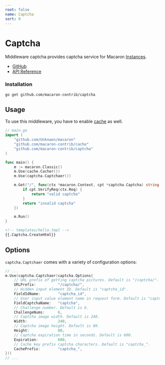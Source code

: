 ```yaml
---
root: false
name: Captcha
sort: 9
---
```


# Captcha

Middleware captcha provides captcha service for Macaron [Instances](../intro/core_concepts#instances).

- [GitHub](https://github.com/macaron-contrib/captcha)
- [API Reference](https://gowalker.org/github.com/macaron-contrib/captcha)

### Installation

    go get github.com/macaron-contrib/captcha

## Usage

To use this middleware, you have to enable [cache](./cache) as well.

```go
// main.go
import (
    "github.com/Unknwon/macaron"
    "github.com/macaron-contrib/cache"
    "github.com/macaron-contrib/captcha"
)

func main() {
    m := macaron.Classic()
    m.Use(cache.Cacher())
    m.Use(captcha.Captchaer())

    m.Get("/", func(ctx *macaron.Context, cpt *captcha.Captcha) string {
        if cpt.VerifyReq(ctx.Req) {
            return "valid captcha"
        }
        return "invalid captcha"
    })

    m.Run()
}
```

```html
<!-- templates/hello.tmpl -->
{{.Captcha.CreateHtml}}
```

## Options

`captcha.Captchaer` comes with a variety of configuration options:

```go
// ...
m.Use(captcha.Captchaer(captcha.Options{
    // URL prefix of getting captcha pictures. Default is "/captcha/".
    URLPrefix:			"/captcha/",
    // Hidden input element ID. Default is "captcha_id".
    FieldIdName:		"captcha_id",
    // User input value element name in request form. Default is "captcha".
    FieldCaptchaName:	"captcha",
    // Challenge number. Default is 6.
    ChallengeNums:		6,
    // Captcha image width. Default is 240.
    Width:				240,
    // Captcha image height. Default is 80.
    Height:				80,
    // Captcha expiration time in seconds. Default is 600.
    Expiration:			600,
    // Cache key prefix captcha characters. Default is "captcha_".
    CachePrefix:		"captcha_",
}))
// ...
```
